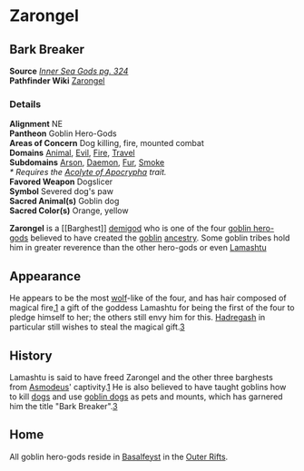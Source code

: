 
# Zarongel

## **Bark Breaker**

**Source** [_Inner Sea Gods pg. 324_](http://paizo.com/products/btpy94wj?Pathfinder-Campaign-Setting-Inner-Sea-Gods-Hardcover)  
**Pathfinder Wiki** [Zarongel](http://www.pathfinderwiki.com/wiki/Zarongel)

### Details

**Alignment** NE  
**Pantheon** Goblin Hero-Gods  
**Areas of Concern** Dog killing, fire, mounted combat  
**Domains** [Animal](https://aonprd.com/DomainDisplay.aspx?ItemName=Animal), [Evil](https://aonprd.com/DomainDisplay.aspx?ItemName=Evil), [Fire](https://aonprd.com/DomainDisplay.aspx?ItemName=Fire), [Travel](https://aonprd.com/DomainDisplay.aspx?ItemName=Travel)  
**Subdomains** [Arson](https://aonprd.com/DomainDisplay.aspx?ItemName=Fire), [Daemon](https://aonprd.com/DomainDisplay.aspx?ItemName=Evil), [Fur](https://aonprd.com/DomainDisplay.aspx?ItemName=Animal), [Smoke](https://aonprd.com/DomainDisplay.aspx?ItemName=Fire)  
_* Requires the [Acolyte of Apocrypha](https://aonprd.com/TraitDisplay.aspx?ItemName=Acolyte%20of%20Apocrypha) trait._  
**Favored Weapon** Dogslicer  
**Symbol** Severed dog's paw  
**Sacred Animal(s)** Goblin dog  
**Sacred Color(s)** Orange, yellow


**Zarongel** is a [[Barghest]] [demigod](https://pathfinderwiki.com/wiki/Demigod "Demigod") who is one of the four [goblin hero-gods](https://pathfinderwiki.com/wiki/Goblin_hero-gods "Goblin hero-gods") believed to have created the [goblin](https://pathfinderwiki.com/wiki/Goblin "Goblin") [ancestry](https://pathfinderwiki.com/wiki/Ancestry "Ancestry"). Some goblin tribes hold him in greater reverence than the other hero-gods or even [Lamashtu](https://pathfinderwiki.com/wiki/Lamashtu "Lamashtu")

## Appearance

He appears to be the most [wolf](https://pathfinderwiki.com/wiki/Wolf "Wolf")-like of the four, and has hair composed of magical fire,[1](https://pathfinderwiki.com/wiki/Zarongel#cite_note-gods-and-magic-pathfinder-chronicles-51-1) a gift of the goddess Lamashtu for being the first of the four to pledge himself to her; the others still envy him for this. [Hadregash](https://pathfinderwiki.com/wiki/Hadregash "Hadregash") in particular still wishes to steal the magical gift.[3](https://pathfinderwiki.com/wiki/Zarongel#cite_note-inner-sea-gods-189-3)

## History

Lamashtu is said to have freed Zarongel and the other three barghests from [Asmodeus](https://pathfinderwiki.com/wiki/Asmodeus "Asmodeus")' captivity.[1](https://pathfinderwiki.com/wiki/Zarongel#cite_note-gods-and-magic-pathfinder-chronicles-51-1) He is also believed to have taught goblins how to kill [dogs](https://pathfinderwiki.com/wiki/Dog "Dog") and use [goblin dogs](https://pathfinderwiki.com/wiki/Goblin_dog "Goblin dog") as pets and mounts, which has garnered him the title "Bark Breaker".[3](https://pathfinderwiki.com/wiki/Zarongel#cite_note-inner-sea-gods-189-3)

## Home

All goblin hero-gods reside in [Basalfeyst](https://pathfinderwiki.com/wiki/Basalfeyst "Basalfeyst") in the [Outer Rifts](https://pathfinderwiki.com/wiki/Outer_Rifts "Outer Rifts").